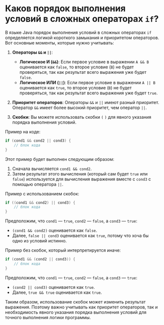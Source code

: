 # Каков порядок выполнения условий в сложных операторах `if`?

В языке Java порядок выполнения условий в сложных операторах `if` определяется логикой короткого замыкания и приоритетом операторов. Вот основные моменты, которые нужно учитывать:

1. **Операторы `&&` и `||`**:
   - **Логическое И (`&&`)**: Если первое условие в выражении `A && B` оценивается как `false`, то второе условие (`B`) не будет проверяться, так как результат всего выражения уже будет `false`.
   - **Логическое ИЛИ (`||`)**: Если первое условие в выражении `A || B` оценивается как `true`, то второе условие (`B`) не будет проверяться, так как результат всего выражения уже будет `true`.

2. **Приоритет операторов**: Операторы `&&` и `||` имеют разный приоритет. Оператор `&&` имеет более высокий приоритет, чем оператор `||`.

3. **Скобки**: Вы можете использовать скобки `(` `)` для явного указания порядка выполнения условий.

Пример на коде:

```java
if (cond1 && cond2 || cond3) {
    // блок кода
}
```

Этот пример будет выполнен следующим образом:
1. Сначала вычисляется `cond1 && cond2`.
2. Затем результат этого вычисления (который сам будет `true` или `false`) используется для вычисления выражения вместе с `cond3` с помощью оператора `||`.

Пример с использованием скобок:

```java
if ((cond1 && cond2) || cond3) {
    // блок кода
}
```

Предположим, что `cond1` — `true`, `cond2` — `false`, а `cond3` — `true`:
- `(cond1 && cond2)` оценивается как `false`.
- Далее, `false || cond3` оценивается как `true`, потому что хоча бы одно из условий истинно.

Пример без скобок, который интерпретируется иначе:

```java
if (cond1 && (cond2 || cond3)) {
    // блок кода
}
```

Предположим, что `cond1` — `true`, `cond2` — `false`, а `cond3` — `true`:
- `(cond2 || cond3)` оценивается как `true`.
- Далее, `true && true` оценивается как `true`.

Таким образом, использование скобок может изменить результат выражения. Поэтому важно учитывать как приоритет операторов, так и необходимость явного указания порядка выполнения условий для точного выполнения логики программы.
